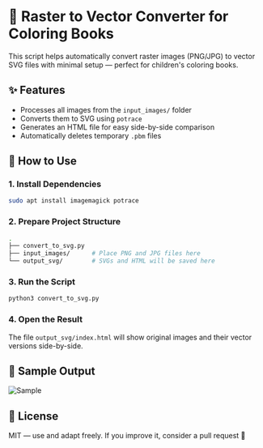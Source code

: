 # 🐾 Raster to Vector Converter for Coloring Books

This script helps automatically convert raster images (PNG/JPG) to vector SVG files with minimal setup — perfect for children's coloring books.

## ✨ Features

- Processes all images from the `input_images/` folder
- Converts them to SVG using `potrace`
- Generates an HTML file for easy side-by-side comparison
- Automatically deletes temporary `.pbm` files

## 🚀 How to Use

### 1. Install Dependencies

```bash
sudo apt install imagemagick potrace
```

### 2. Prepare Project Structure

```bash
.
├── convert_to_svg.py
├── input_images/      # Place PNG and JPG files here
└── output_svg/        # SVGs and HTML will be saved here
```

### 3. Run the Script

```bash
python3 convert_to_svg.py
```

### 4. Open the Result

The file `output_svg/index.html` will show original images and their vector versions side-by-side.

## 📎 Sample Output

![Sample](preview.png)

## 📜 License

MIT — use and adapt freely. If you improve it, consider a pull request 🙌

